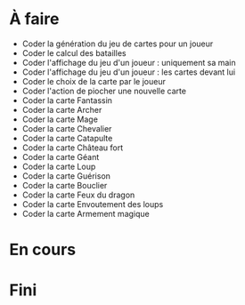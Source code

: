 # À faire

- Coder la génération du jeu de cartes pour un joueur
- Coder le calcul des batailles
- Coder l'affichage du jeu d'un joueur : uniquement sa main
- Coder l'affichage du jeu d'un joueur : les cartes devant lui
- Coder le choix de la carte par le joueur
- Coder l'action de piocher une nouvelle carte
- Coder la carte Fantassin
- Coder la carte Archer
- Coder la carte Mage
- Coder la carte Chevalier
- Coder la carte Catapulte
- Coder la carte Château fort
- Coder la carte Géant
- Coder la carte Loup
- Coder la carte Guérison
- Coder la carte Bouclier
- Coder la carte Feux du dragon
- Coder la carte Envoutement des loups
- Coder la carte Armement magique

# En cours

# Fini

